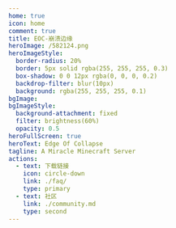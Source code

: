 ```yaml
---
home: true
icon: home
comment: true
title: EOC-崩溃边缘
heroImage: /582124.png
heroImageStyle:
  border-radius: 20%
  border: 5px solid rgba(255, 255, 255, 0.3)
  box-shadow: 0 0 12px rgba(0, 0, 0, 0.2)
  backdrop-filter: blur(10px)
  background: rgba(255, 255, 255, 0.1)
bgImage: 
bgImageStyle:
  background-attachment: fixed
  filter: brightness(60%)
  opacity: 0.5
heroFullScreen: true
heroText: Edge Of Collapse
tagline: A Miracle Minecraft Server
actions:
  - text: 下载链接
    icon: circle-down
    link: ./faq/
    type: primary
  - text: 社区
    link: ./community.md
    type: second
---
```

